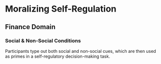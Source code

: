 # Moralizing Self-Regulation
## Finance Domain
### Social & Non-Social Conditions

Participants type out both social and non-social cues, which are then used as primes in a self-regulatory decision-making task. 

